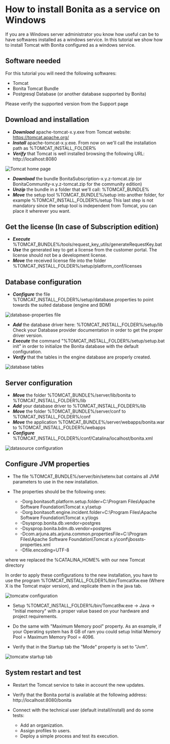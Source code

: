 # How to install Bonita as a service on Windows

If you are a Windows server administrator you know how useful can be to have softwares installed as a windows service.
In this tutorial we show how to install Tomcat with Bonita configured as a windows service.

## Software needed

For this tutorial you will need the following softwares:
* Tomcat
* Bonita Tomcat Bundle
* Postgresql Database (or another database supported by Bonita)

Please verify the supported version from the Support page

## Download and installation

* **_Download_** apache-tomcat-x.y.exe from Tomcat website: https://tomcat.apache.org/
* **_Install_** apache-tomcat-x.y.exe. From now on we'll call the installation path as %TOMCAT_INSTALL_FOLDER%
* **_Verify_** that Tomcat is well installed browsing the following URL: http://localhost:8080

![Tomcat home page](images/bonita-as-windows-service/tomcatHome.png)

* **_Download_** the bundle BonitaSubscription-x.y.z-tomcat.zip (or BonitaCommunity-x.y.z-tomcat.zip for the community edition)
* **_Unzip_** the bundle in a folder that we'll call: %TOMCAT_BUNDLE%
* **_Move_** the setup tool %TOMCAT_BUNDLE%/setup into another folder, for example %TOMCAT_INSTALL_FOLDER%/setup
This last step is not mandatory since the setup tool is independent from Tomcat, you can place it wherever you want.

## Get the license (In case of Subscription edition)

* **_Execute_** %TOMCAT_BUNDLE%/tools/request_key_utils/generateRequestKey.bat
* **_Use_** the generated key to get a license from the customer portal. The license should not be a development license.
* **_Move_** the received license file into the folder %TOMCAT_INSTALL_FOLDER%/setup/platform_conf/licenses

## Database configuration

* **_Configure_** the file %TOMCAT_INSTALL_FOLDER%/setup/database.properties to point towards the suited database (engine and BDM)

![database-properties file](images/bonita-as-windows-service/databaseProperties.png)

* **_Add_** the database driver here: %TOMCAT_INSTALL_FOLDER%/setup/lib
Check your Database provider documentation in order to get the proper driver version. 
* **_Execute_** the command "%TOMCAT_INSTALL_FOLDER%/setup/setup.bat init" in order to initialize the Bonita database with the default configuration.
* **_Verify_** that the tables in the engine database are properly created.

![database tables](images/bonita-as-windows-service/postgresTables.png)

## Server configuration

* **_Move_** the folder %TOMCAT_BUNDLE%/server/lib/bonita to %TOMCAT_INSTALL_FOLDER%/lib
* **_Add_** your database driver to %TOMCAT_INSTALL_FOLDER%/lib
* **_Move_** the folder %TOMCAT_BUNDLE%/server/conf to %TOMCAT_INSTALL_FOLDER%/conf
* **_Move_** the application %TOMCAT_BUNDLE%/server/webapps/bonita.war to %TOMCAT_INSTALL_FOLDER%/webapps
* **_Configure_** %TOMCAT_INSTALL_FOLDER%/conf/Catalina/localhost/bonita.xml

![datasource configuration](images/bonita-as-windows-service/bonitaXml.png)

## Configure JVM properties

* The file %TOMCAT_BUNDLE%/server/bin/setenv.bat contains all JVM parameters to use in the new installation.
* The properties should be the following ones:

  * -Dorg.bonitasoft.platform.setup.folder=C:\Program Files\Apache Software Foundation\Tomcat x.y\setup
  * -Dorg.bonitasoft.engine.incident.folder=C:\Program Files\Apache Software Foundation\Tomcat x.y\logs
  * -Dsysprop.bonita.db.vendor=postgres
  * -Dsysprop.bonita.bdm.db.vendor=postgres
  * -Dcom.arjuna.ats.arjuna.common.propertiesFile=C:\Program Files\Apache Software Foundation\Tomcat x.y\conf\jbossts-properties.xml
  * -Dfile.encoding=UTF-8

where we replaced the %CATALINA_HOME% with our new Tomcat directory

In order to apply these configurations to the new installation, you have to use the program %TOMCAT_INSTALL_FOLDER%/bin/TomcatXw.exe (Where X is the Tomcat major version), and replicate them in the java tab.

![tomcatw configuration](images/bonita-as-windows-service/tomcatw.png)

* Setup %TOMCAT_INSTALL_FOLDER%/bin/Tomcat8w.exe -> Java -> "Initial memory" with a proper value based on your hardware and project requirements.
* Do the same with "Maximum Memory pool" property.
As an example, if your Operating system has 8 GB of ram you could setup Initial Memory Pool = Maximum Memory Pool = 4096.

* Verify that in the Startup tab the "Mode" property is set to "Jvm".

![tomcatw startup tab](images/bonita-as-windows-service/tomcatWStartup.png)

## System restart and test

* Restart the Tomcat service to take in account the new updates.
* Verify that the Bonita portal is available at the following address:
http://localhost:8080/bonita

* Connect with the technical user (default install/install) and do some tests:
  * Add an organization.
  * Assign profiles to users.
  * Deploy a simple process and test its execution.

